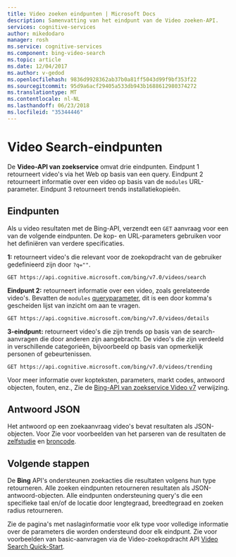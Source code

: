 ```yaml
---
title: Video zoeken eindpunten | Microsoft Docs
description: Samenvatting van het eindpunt van de Video zoeken-API.
services: cognitive-services
author: mikedodaro
manager: rosh
ms.service: cognitive-services
ms.component: bing-video-search
ms.topic: article
ms.date: 12/04/2017
ms.author: v-gedod
ms.openlocfilehash: 9836d9928362ab37b0a81ff5043d99f9bf353f22
ms.sourcegitcommit: 95d9a6acf29405a533db943b1688612980374272
ms.translationtype: MT
ms.contentlocale: nl-NL
ms.lasthandoff: 06/23/2018
ms.locfileid: "35344446"
---
```

# <a name="video-search-endpoints"></a>Video Search-eindpunten
De **Video-API van zoekservice** omvat drie eindpunten.  Eindpunt 1 retourneert video's via het Web op basis van een query. Eindpunt 2 retourneert informatie over een video op basis van de `modules` URL-parameter.  Eindpunt 3 retourneert trends installatiekopieën.

## <a name="endpoints"></a>Eindpunten
Als u video resultaten met de Bing-API, verzendt een `GET` aanvraag voor een van de volgende eindpunten. De kop- en URL-parameters gebruiken voor het definiëren van verdere specificaties.

**1:** retourneert video's die relevant voor de zoekopdracht van de gebruiker gedefinieerd zijn door `?q=""`.
``` 
GET https://api.cognitive.microsoft.com/bing/v7.0/videos/search
```

**Eindpunt 2:** retourneert informatie over een video, zoals gerelateerde video's. Bevatten de `modules` [queryparameter](https://docs.microsoft.com/rest/api/cognitiveservices/bing-video-api-v7-reference#query-parameters), dit is een door komma's gescheiden lijst van inzicht om aan te vragen.
``` 
GET https://api.cognitive.microsoft.com/bing/v7.0/videos/details
```

**3-eindpunt:** retourneert video's die zijn trends op basis van de search-aanvragen die door anderen zijn aangebracht. De video's die zijn verdeeld in verschillende categorieën, bijvoorbeeld op basis van opmerkelijk personen of gebeurtenissen.
```
GET https://api.cognitive.microsoft.com/bing/v7.0/videos/trending
```

Voor meer informatie over kopteksten, parameters, markt codes, antwoord objecten, fouten, enz., Zie de [Bing-API van zoekservice Video v7](https://docs.microsoft.com/rest/api/cognitiveservices/bing-video-api-v7-reference) verwijzing.
## <a name="response-json"></a>Antwoord JSON
Het antwoord op een zoekaanvraag video's bevat resultaten als JSON-objecten. Voor Zie voor voorbeelden van het parseren van de resultaten de [zelfstudie](https://docs.microsoft.com/azure/cognitive-services/bing-video-search/tutorial-bing-video-search-single-page-app) en [broncode](https://docs.microsoft.com/azure/cognitive-services/bing-video-search/tutorial-bing-video-search-single-page-app-source).

## <a name="next-steps"></a>Volgende stappen
De **Bing** API's ondersteunen zoekacties die resultaten volgens hun type retourneren. Alle zoeken eindpunten retourneren resultaten als JSON-antwoord-objecten.  Alle eindpunten ondersteuning query's die een specifieke taal en/of de locatie door lengtegraad, breedtegraad en zoeken radius retourneren.

Zie de pagina's met naslaginformatie voor elk type voor volledige informatie over de parameters die worden ondersteund door elk eindpunt.
Zie voor voorbeelden van basic-aanvragen via de Video-zoekopdracht API [Video Search Quick-Start](https://docs.microsoft.com/azure/cognitive-services/bing-video-search).